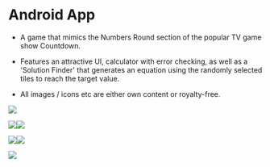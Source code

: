 # Android App

- A game that mimics the Numbers Round section of the popular TV game show Countdown.

- Features an attractive UI, calculator with error checking, as well as a 'Solution Finder' that generates an equation using the randomly selected tiles to reach the target value.

- All images / icons etc are either own content or royalty-free.


<img style="max-width:100%;height:auto;" src="https://i.ibb.co/4YYB9pt/App-Landing-Page.jpg">

<img style="max-width:100%;height:auto;" class="img-resp" src="https://i.ibb.co/Kjt74SP/01start.png"><img style="max-width:100%;height:auto;" class="img-resp" src="https://i.ibb.co/5FfSVp1/03target.png">

<img style="max-width:100%;height:auto;" class="img-resp" src="https://i.ibb.co/Y067smp/05calculating.png"><img style="max-width:100%;height:auto;" class="img-resp" src="https://i.ibb.co/K9SLLz1/06menu.png">

<img style="max-width:100%;height:auto;" class="img-resp" src="https://i.ibb.co/MpN8hpQ/07solutionshow.png">
